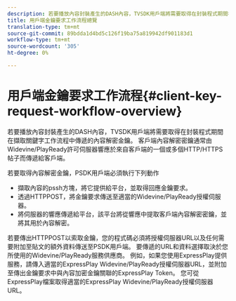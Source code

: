 ```yaml
---
description: 若要播放內容封裝產生的DASH內容，TVSDK用戶端將需要取得在封裝程式期間在擷取關鍵字工作流程中傳遞的內容解密金鑰。 客戶端內容解密密鑰通常由Widevine/PlayReady許可伺服器響應於來自客戶端的一個或多個HTTP/HTTPS帖子而傳遞給客戶端。
title: 用戶端金鑰要求工作流程總覽
translation-type: tm+mt
source-git-commit: 89bdda1d4bd5c126f19ba75a819942df901183d1
workflow-type: tm+mt
source-wordcount: '305'
ht-degree: 0%

---
```



# 用戶端金鑰要求工作流程{#client-key-request-workflow-overview}

若要播放內容封裝產生的DASH內容，TVSDK用戶端將需要取得在封裝程式期間在擷取關鍵字工作流程中傳遞的內容解密金鑰。 客戶端內容解密密鑰通常由Widevine/PlayReady許可伺服器響應於來自客戶端的一個或多個HTTP/HTTPS帖子而傳遞給客戶端。

若要取得內容解密金鑰，PSDK用戶端必須執行下列動作

* 擷取內容的pssh方塊，將它提供給平台，並取得回應金鑰要求。
* 透過HTTPPOST，將金鑰要求傳送至適當的Widevine/PlayReady授權伺服器。
* 將伺服器的響應傳遞給平台，該平台將從響應中提取客戶端內容解密密鑰，並將其用於內容解密。

若要傳出HTTPPOST以索取金鑰，您的程式碼必須將授權伺服器URL以及任何需要附加至貼文的額外資料傳送至PSDK用戶端。 要傳遞的URL和資料選擇取決於您所使用的Widevine/PlayReady服務供應商。 例如，如果您使用ExpressPlay提供服務，請傳入適當的ExpressPlay Widevine/PlayReady授權伺服器URL，並附加至傳出金鑰要求中與內容加密金鑰關聯的ExpressPlay Token。 您可從ExpressPlay檔案取得適當的ExpressPlay Widevine/PlayReady授權伺服器URL。